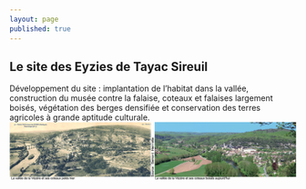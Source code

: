 ```yaml
---
layout: page
published: true
---
```


## Le site des Eyzies de Tayac Sireuil
Développement du site : implantation de l’habitat dans la vallée, construction du musée contre la falaise, coteaux et falaises largement boisés, végétation des berges densifiée et conservation des terres agricoles à grande aptitude culturale.
![](/data/images/9/histoire/9_HISTOIRE_POPCP8.jpg)